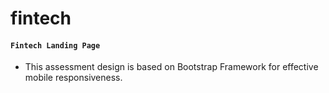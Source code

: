 # fintech

#### `Fintech Landing Page`

- This assessment design is based on Bootstrap Framework for effective mobile responsiveness.
